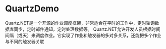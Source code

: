 # QuartzDemo
Quartz.NET是一个开源的作业调度框架，非常适合在平时的工作中，定时轮询数据库同步，定时邮件通知，定时处理数据等。 Quartz.NET允许开发人员根据时间间隔（或天）来调度作业。它实现了作业和触发器的多对多关系，还能把多个作业与不同的触发器关联
